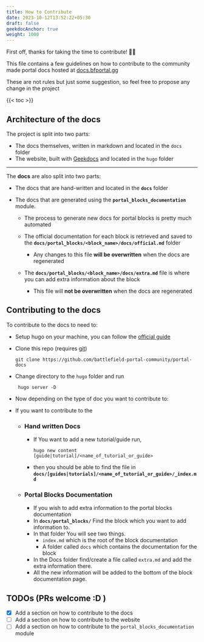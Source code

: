 ```yaml
---
title: How to Contribute
date: 2023-10-12T13:52:22+05:30
draft: false
geekdocAnchor: true
weight: 1000
---
```


First off, thanks for taking the time to contribute! 🎉🎉

This file contains a few guidelines on how to contribute to the community made portal docs hosted at [docs.bfportal.gg](https://docs.bfportal.gg)

These are not rules but just some suggestion, so feel free to propose any change in the project

{{< toc >}}

## Architecture of the docs

The project is split into two parts:

- The docs themselves, written in markdown and located in the `docs` folder
- The website, built with [Geekdocs](https://geekdocs.de/) and located in the `hugo` folder

---

The **docs** are also split into two parts:

- The docs that are hand-written and located in the **`docs`** folder
- The docs that are generated using the **`portal_blocks_documentation`** module.

  - The process to generate new docs for portal blocks is pretty much automated

  - The official documentation for each block is retrieved and saved to the **`docs/portal_blocks/<block_name>/docs/official.md`** folder

    - Any changes to this file **will be overwritten** when the docs are regenerated

  - The **`docs/portal_blocks/<block_name>/docs/extra.md`** file is where you can add extra information about the block
    - This file will **not be overwritten** when the docs are regenerated

## Contributing to the docs

To contribute to the docs to need to:

- Setup hugo on your machine, you can follow the [official guide](https://gohugo.io/installation/)
- Clone this repo (requires [git](https://git-scm.com/))
  ```shell
  git clone https://github.com/battlefield-portal-community/portal-docs
  ```
- Change directory to the `hugo` folder and run
  ```shell
   hugo server -D
  ```
- Now depending on the type of doc you want to contribute to:
- If you want to contribute to the

  - ### Hand written Docs

    - If You want to add a new tutorial/guide run,
      ```shell
      hugo new content [guide|tutorial]/<name_of_tutorial_or_guide>
      ```
    - then you should be able to find the file in **`docs/[guides|tutorials]/<name_of_tutorial_or_guide>/_index.md`**

  - ### Portal Blocks Documentation
    - If you wish to add extra information to the portal blocks documentation
    - In **`docs/portal_blocks/`** Find the block which you want to add information to.
    - In that folder You will see two things.
      - `index.md` which is the root of the block documentation
      - A folder called `docs` which contains the documentation for the block
    - In the Docs folder find/create a file called `extra.md` and add the extra information there.
    - All the new information will be added to the bottom of the block documentation page.

## TODOs (PRs welcome :D )

- [x] Add a section on how to contribute to the docs
- [ ] Add a section on how to contribute to the website
- [ ] Add a section on how to contribute to the `portal_blocks_documentation` module
